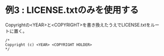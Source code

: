# 例3 : LICENSE.txtのみを使用する
Copyrightの\<YEAR\>と\<COPYRIGHT\>を書き換えたうえでLICENSE.txtをルートに置く。
```
/*
Copyright (c) <YEAR> <COPYRIGHT HOLDER>
*/
```
